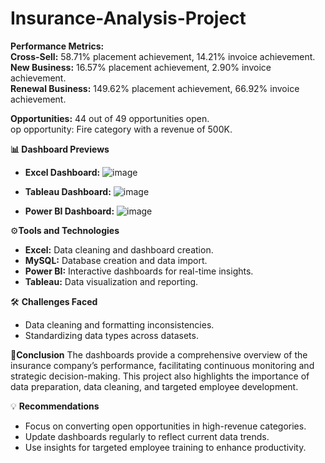 # Insurance-Analysis-Project

**Performance Metrics:**  
**Cross-Sell:** 58.71% placement achievement, 14.21% invoice achievement.  
**New Business:** 16.57% placement achievement, 2.90% invoice achievement.  
**Renewal Business:** 149.62% placement achievement, 66.92% invoice achievement.  

**Opportunities:**
44 out of 49 opportunities open.  
op opportunity: Fire category with a revenue of 500K.  

**📊 Dashboard Previews**
- **Excel Dashboard:**
![image](https://github.com/user-attachments/assets/b6cfcd45-c1ba-4273-a032-9421caed6f2a)

- **Tableau Dashboard:**
  ![image](https://github.com/user-attachments/assets/13d0070b-6787-4edb-8603-299d9a1873dd)


- **Power BI Dashboard:**
![image](https://github.com/user-attachments/assets/e9247253-657c-4591-84ca-320ad530e09b)



⚙️**Tools and Technologies**
- **Excel:** Data cleaning and dashboard creation.
- **MySQL:** Database creation and data import.
- **Power BI:** Interactive dashboards for real-time insights.
- **Tableau:** Data visualization and reporting.

🛠️ **Challenges Faced**
- Data cleaning and formatting inconsistencies.
- Standardizing data types across datasets.

📌**Conclusion**
The dashboards provide a comprehensive overview of the insurance company’s performance, facilitating continuous monitoring and strategic decision-making. This project also highlights the importance of data preparation, data cleaning, and targeted employee development.

💡 **Recommendations**
- Focus on converting open opportunities in high-revenue categories.
- Update dashboards regularly to reflect current data trends.
- Use insights for targeted employee training to enhance productivity.
